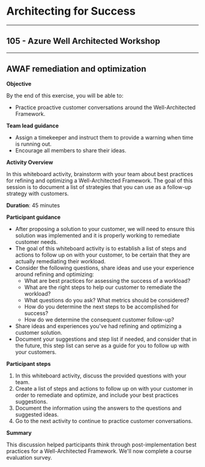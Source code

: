 # Architecting for Success

---

## 105 - Azure Well Architected Workshop

---

## AWAF remediation and optimization

**Objective**

By the end of this exercise, you will be able to:
* Practice proactive customer conversations around the Well-Architected Framework.

**Team lead guidance**

* Assign a timekeeper and instruct them to provide a warning when time is running out.
* Encourage all members to share their ideas.

**Activity Overview**

In this whiteboard activity, brainstorm with your team about best practices for refining and optimizing a Well-Architected Framework. The goal of this session is to document a list of strategies that you can use as a follow-up strategy with customers.

**Duration**: 45 minutes

**Participant guidance**

* After proposing a solution to your customer, we will need to ensure this solution was implemented and it is properly working to remediate customer needs.  
* The goal of this whiteboard activity is to establish a list of steps and actions to follow up on with your customer, to be certain that they are actually remediating their workload.
* Consider the following questions, share ideas and use your experience around refining and optimizing:
  * What are best practices for assessing the success of a workload?
  * What are the right steps to help our customer to remediate the workload?
  * What questions do you ask? What metrics should be considered?
  * How do you determine the next steps to be accomplished for success?
  * How do we determine the consequent customer follow-up?  
* Share ideas and experiences you've had refining and optimizing a customer solution.
* Document your suggestions and step list if needed, and consider that in the future, this step list can serve as a guide for you to follow up with your customers.

**Participant steps**

1. In this whiteboard activity, discuss the provided questions with your team.
2. Create a list of steps and actions to follow up on with your customer in order to remediate and optimize, and include your best practices suggestions.
3. Document the information using the answers to the questions and suggested ideas.
4. Go to the next activity to continue to practice customer conversations.

**Summary**

This discussion helped participants think through post-implementation best practices for a Well-Architected Framework. We'll now complete a course evaluation survey.

